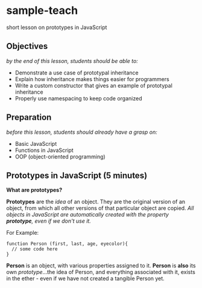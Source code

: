# sample-teach
short lesson on prototypes in JavaScript

## Objectives
*by the end of this lesson, students should be able to:*
- Demonstrate a use case of prototypal inheritance
- Explain how inheritance makes things easier for programmers
- Write a custom constructor that gives an example of prototypal inheritance
- Properly use namespacing to keep code organized

## Preparation 
*before this lesson, students should already have a grasp on:*
- Basic JavaScript
- Functions in JavaScript
- OOP (object-oriented programming)

## Prototypes in JavaScript (5 minutes)

**What are prototypes?**

**Prototypes** are the *idea* of an object.  They are the original version of an object, from which all other versions of that particular object are copied.  *All objects in JavaScript are automatically created with the property **prototype**, even if we don't use it.*
  
  For Example:
  ``` 
  function Person (first, last, age, eyecolor){
    // some code here
  }
  ```
**Person** is an object, with various properties assigned to it.  **Person** is **also** its own *prototype*...the idea of Person, and everything associated with it, exists in the ether - even if we have not created a tangible Person yet.
